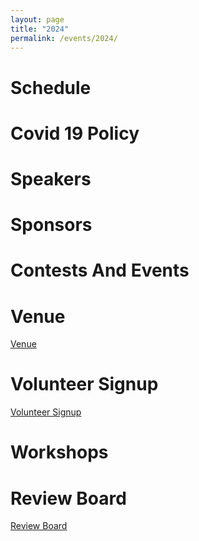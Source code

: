 ```yaml
---
layout: page
title: "2024"
permalink: /events/2024/
---
```

# Schedule
<!--[Schedule](../2024/schedule.html)-->

# Covid 19 Policy
<!--[Covid 19 Policy](../2024/COVID19_Policy.html)-->

# Speakers
<!--[Speakers](../2024/speakers.html)-->

# Sponsors
<!--[Sponsors](../2024/sponsors.html)-->

# Contests And Events
<!--[Contests And Events](../2024/contests_and_events.html) -->

# Venue
[Venue](../2024/venue.html)

# Volunteer Signup
[Volunteer Signup](../2024/volunteer.html)

# Workshops
<!--[Workshops](../2024/workshops.html)-->

# Review Board
[Review Board](../2024/review-board.html)
